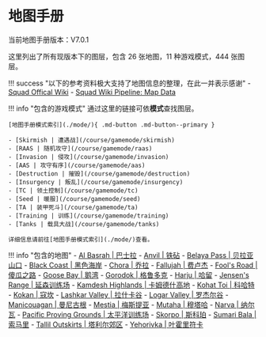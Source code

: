 # 地图手册

当前地图手册版本：V7.0.1

这里列出了所有现版本下的图层，包含 26 张地图，11 种游戏模式，444 张图层。

!!! success "以下的参考资料极大支持了地图信息的整理，在此一并表示感谢"
    - [Squad Offical Wiki](https://squad.fandom.com/wiki/squad_wiki)
    - [Squad Wiki Pipeline: Map Data](https://github.com/squad-wiki-editorial/squad-wiki-pipeline-map-data)

!!! info "包含的游戏模式"
    通过这里的链接可依**模式**查找图层。

    [地图手册模式索引](./mode/){ .md-button .md-button--primary }

    - [Skirmish | 遭遇战](/course/gamemode/skirmish)
    - [RAAS | 随机攻守](/course/gamemode/raas)
    - [Invasion | 侵攻](/course/gamemode/invasion)
    - [AAS | 攻守有序](/course/gamemode/aas)
    - [Destruction | 摧毁](/course/gamemode/destruction)
    - [Insurgency | 叛乱](/course/gamemode/insurgency)
    - [TC | 领土控制](/course/gamemode/tc)
    - [Seed | 暖服](/course/gamemode/seed)
    - [TA | 装甲死斗](/course/gamemode/ta)
    - [Training | 训练](/course/gamemode/training)
    - [Tanks | 载具大战](/course/gamemode/tanks)
    
    详细信息请前往[地图手册模式索引](./mode/)查看。

!!! info "包含的地图"
    - [Al Basrah | 巴士拉](./al-basrah)
    - [Anvil | 铁砧](./anvil)
    - [Belaya Pass | 贝拉亚山口](./belaya-pass)
    - [Black Coast | 黑色海岸](./black-coast)
    - [Chora | 乔拉](./chora)
    - [Fallujah | 费卢杰](./fallujah)
    - [Fool's Road | 傻瓜之路](./fools-road)
    - [Goose Bay | 鹅湾](./goose-bay)
    - [Gorodok | 格鲁多克](./gorodok)
    - [Harju | 哈留](./harju)
    - [Jensen's Range | 延森训练场](./jensens-range)
    - [Kamdesh Highlands | 卡姆德什高地](./kamdesh-highlands)
    - [Kohat Toi | 科哈特](./kohat_toi)
    - [Kokan | 寇坎](./kokan)
    - [Lashkar Valley | 拉什卡谷](./lashkar-valley)
    - [Logar Valley | 罗杰尔谷](./logar-valley)
    - [Manicouagan | 曼尼古根](./manicouagan)
    - [Mestia | 梅斯提亚](./mestia)
    - [Mutaha | 穆塔哈](./mutaha)
    - [Narva | 纳尔瓦](./narva)
    - [Pacific Proving Grounds | 太平洋训练场](./pacific-proving-grounds)
    - [Skorpo | 斯科珀](./skorpo)
    - [Sumari Bala | 索马里](./sumari_bala)
    - [Tallil Outskirts | 塔利尔郊区](./tallil-outskirts)
    - [Yehorivka | 叶霍里符卡](./yehorivka)
